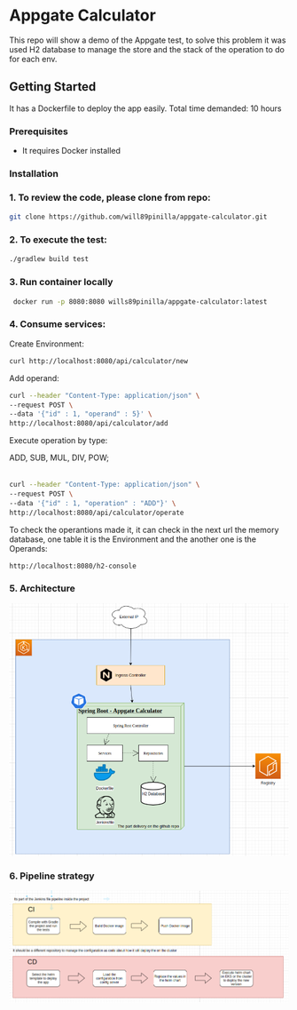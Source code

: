# Appgate Calculator

This repo will show a demo of the Appgate test, to solve this problem it was used 
H2 database to manage the store and the stack of the operation to do for each env.


<!-- GETTING STARTED -->
## Getting Started

It has a Dockerfile to deploy the app easily.
Total time demanded: 10 hours

### Prerequisites


* It requires Docker installed


### Installation

### 1. To review the code, please clone from repo:
   ```sh
   git clone https://github.com/will89pinilla/appgate-calculator.git   
   ```

### 2. To execute the test:
   ```sh
   ./gradlew build test   
   ```
### 3. Run container locally
   ```sh
    docker run -p 8080:8080 wills89pinilla/appgate-calculator:latest
   ```
### 4. Consume services:
 Create Environment:

   ```sh
   curl http://localhost:8080/api/calculator/new
   ```

Add operand:

   ```sh
   curl --header "Content-Type: application/json" \
  --request POST \
  --data '{"id" : 1, "operand" : 5}' \
  http://localhost:8080/api/calculator/add
   ```

Execute operation by type:

ADD,
SUB,
MUL,
DIV,
POW;
   ```sh
    
   curl --header "Content-Type: application/json" \
  --request POST \
  --data '{"id" : 1, "operation" : "ADD"}' \
  http://localhost:8080/api/calculator/operate
   ```
To check the operantions made it, it can check in the next url the memory database, one table it is the Environment and the another one is the Operands:
```sh
http://localhost:8080/h2-console
```

### 5. Architecture
![Alt text](architecture.png?raw=true "Title")

### 6. Pipeline strategy
![Alt text](cicd-strategy.png?raw=true "Title")

